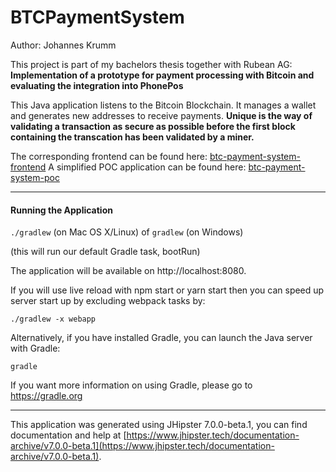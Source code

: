 # BTCPaymentSystem

Author: Johannes Krumm

This project is part of my bachelors thesis together with Rubean AG: **Implementation of a prototype for payment processing with Bitcoin and evaluating the integration into PhonePos**

This Java application listens to the Bitcoin Blockchain. It manages a wallet and generates new addresses to receive payments. 
**Unique is the way of validating a transaction as secure as possible before the first block containing the transcation has been validated by a miner.**

The corresponding frontend can be found here: [btc-payment-system-frontend](https://github.com/jkrumm/btc-payment-system-frontend)
A simplified POC application can be found here: [btc-payment-system-poc](https://github.com/jkrumm/btc-payment-system-poc)

---

#### Running the Application

`./gradlew` (on Mac OS X/Linux) of `gradlew` (on Windows)

(this will run our default Gradle task, bootRun)

The application will be available on http://localhost:8080.

If you will use live reload with npm start or yarn start then you can speed up server start up by excluding webpack tasks by:

`./gradlew -x webapp`

Alternatively, if you have installed Gradle, you can launch the Java server with Gradle:

`gradle`

If you want more information on using Gradle, please go to https://gradle.org

---

This application was generated using JHipster 7.0.0-beta.1, you can find documentation and help at [https://www.jhipster.tech/documentation-archive/v7.0.0-beta.1](https://www.jhipster.tech/documentation-archive/v7.0.0-beta.1).
